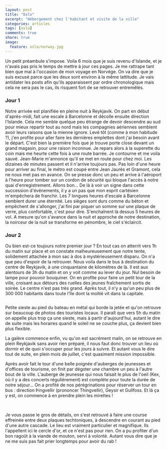 ```yaml
---
layout: post
title: "Oslo"
excerpt: "Hébergement chez l'habitant et visite de la ville"
categories: articles
tags: [oslo]
comments: true
share: true
image: 
  feature: oslo/norway.jpg
---
```


Un petit préambule s'impose. Voila 6 mois que je suis revenu d'Islande, et je n'avais pas pris le temps de mettre à jour ces pages. Je me rattrape tant bien que mal à l'occasion de mon voyage en Norvège. On va dire que je suis excusé parce que les deux sont environ à la même lattitude. Je vais antidater les posts afin qu'ils apparaissent par ordre chronologique mais cela ne sera pas le cas, ils risquent fort de se retrouver entremêlés.

### Jour 1

Notre arrivée est planifiée en pleine nuit à Reykjavik. On part en début d'après-midi, fait une escale à Barcelonne et décolle ensuite direction l'Islande. Cela me semble quelque peu étrange de devoir descendre au sud pour mieux repartir tout au nord mais les compagnies aériennes semblent avoir leurs raisons que la mienne ignore.
Levé tôt (comme à mon habitude ?), j'en profite pour aller faire les dernières emplettes dont j'ai besoin avant le départ. C'est bien la première fois que je trouve porte close devant un grand magasin, pour une raison inconnue.
Je repars alors à la superette du coin mais me heurte cette fois à une route barrée. Je contourne et me voila sauvé.
Jean-Marie m'annonce qu'il se met en route pour chez moi. Les dizaines de minutes passent et il n'arrive toujours pas. Pas loin d'une heure pour arriver au final, le métro est coupé entre Jean Jaurès et Gramont, cela ne nous met pas en avance.
On se presse donc un peu et arrive à l'aéroport à l'heure pour tomber sur un cordon de sécurité qui bloque l'accès à notre quai d'enregistrement. Allons bon...
De là à voir un signe dans cette succession d'événements, il y a un pas que mon esprit cartésien m'empêchera de franchir.
Les 7 longues heures d'escale à Barcelonne semblent durer une éternité. Les sièges sont durs comme du béton et empêchent de s'allonger, j'ai fini par piquer un somme sur une plaque de verre, plus confortable, c'est pour dire. S'enchaînent là dessus 5 heures de vol. A mesure qu'on s'avance dans la nuit et approche de notre destination, la noirceur de la nuit se transforme en pénombre, le ciel s'éclaircit.


### Jour 2

Ou bien est-ce toujours notre premier jour ? En tout cas on atterrit vers 1h du matin sur place et on constate malheureusement que notre tente, solidement attachée à mon sac à dos à mystérieusement disparu. On n'a que peu d'espoir de la retrouver.
Nous voila dans le bus à destination du centre de Reykjavik, à une cinquantaine de kilomètres de là. Il est aux alentours de 3h du matin et on y voit comme au lever du jour. Nul besoin de lampe pour pouvoir bouquiner.
On en profite pour faire un petit tour de la ville, croisant aux détours des ruelles des jeunes fraîchement sortis de soirée. Le centre n'est pas très grand. Après tout, il n'y a qu'un peu plus de 300 000 habitants dans toute l'île dont la moitié vit dans la capitale.

<figure>
	<a href="{{site.url}}/images/islande/jour2-1-sieste.jpg"><img src="{{site.url}}/images/islande/jour2-1-sieste.jpg" alt=""></a>
</figure>

Petite sieste au pied du bateau en métal qui borde la jetée et qu'on retrouve sur beaucoup de photos des touristes locaux. Il paraît que vers 5h du matin on appelle plus trop ça une sieste, mais à partir d'aujourd'hui, autant le dire de suite mais les horaires quand le soleil ne se couche plus, ça devient bien plus flexible.

La galère commence enfin, vu qu'on est sacrément malin, on se retrouve en plein Reykjavik sans avoir rien préparé, il nous faut donc trouver un lieu où dormir et de quoi s'occuper pour les jours à suivre. Et autant vous le dire tout de suite, en plein mois de juillet, c'est quasiment mission impossible.

Après avoir fait le tour d'une belle poignée d'auberges de jeunesses et d'offices de tourisme, on finit par dégoter une chambre un peu à l'autre bout de la ville. L'auberge de jeunesse qui nous faisait le plus de l'oeil (Kex, où il y a des concerts régulièrement) est complète pour toute la durée de notre séjour...
On a profité de nos pérégrinations pour réserver un tour en bus : direction Þingvellir (prononcer Thingvellir), Geysir et Gullfoss. Et là ça y est, on commence à en prendre plein les mirettes !

<figure class="half">
	<a href="{{site.url}}/images/islande/jour2-2-thingvellir.jpg"><img src="{{site.url}}/images/islande/jour2-2-thingvellir.jpg" alt=""></a>
	<a href="{{site.url}}/images/islande/jour2-3-gulfoss.jpg"><img src="{{site.url}}/images/islande/jour2-3-gulfoss.jpg" alt=""></a>
	<a href="{{site.url}}/images/islande/jour2-4-geysir.jpg"><img src="{{site.url}}/images/islande/jour2-4-geysir.jpg" alt=""></a>
	<a href="{{site.url}}/images/islande/jour2-5-geysir.jpg"><img src="{{site.url}}/images/islande/jour2-5-geysir.jpg" alt=""></a>
</figure>

Je vous passe le gros de détails, on s'est retrouvé à faire une course effreinée entre deux plaques techtoniques, à descendre en courant au pied d'une autre cascade. Le lieu est vraiment particulier et magnifique. Ils l'appellent ici le cercle d'or, et ce n'est pas pour rien.
On a pu profiter d'un bon ragoût à la viande de mouton, servi à volonté. Autant vous dire que je ne me suis pas fait prier longtemps pour avoir du rab !

